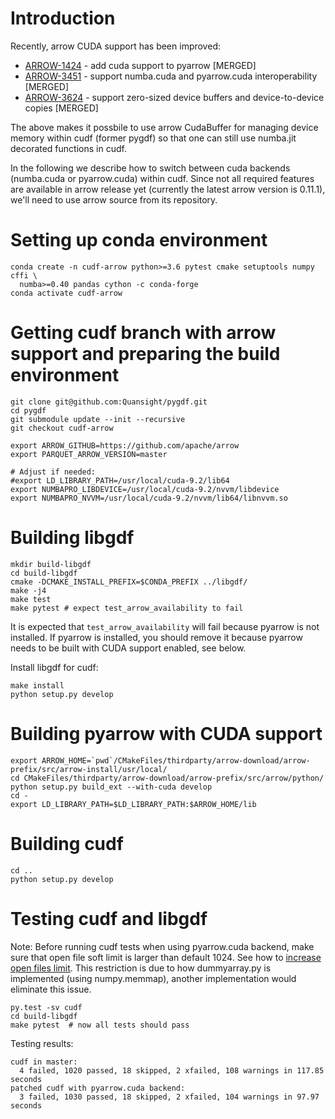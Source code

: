 # Introduction

Recently, arrow CUDA support has been improved:

+ [ARROW-1424](https://github.com/apache/arrow/pull/2536) - add cuda support to pyarrow [MERGED]
+ [ARROW-3451](https://github.com/apache/arrow/pull/2732) - support numba.cuda and pyarrow.cuda interoperability [MERGED]
+ [ARROW-3624](https://github.com/apache/arrow/pull/2844) - support zero-sized device buffers and device-to-device copies [MERGED]

The above makes it possbile to use arrow CudaBuffer for 
managing device memory within cudf (former pygdf) so 
that one can still use numba.jit decorated functions in cudf.
 
In the following we describe how to switch between cuda backends (numba.cuda or pyarrow.cuda)
within cudf. Since not all required features are available in arrow release yet
(currently the latest arrow version is 0.11.1),
we'll need to use arrow source from its repository.

# Setting up conda environment
```
conda create -n cudf-arrow python>=3.6 pytest cmake setuptools numpy cffi \
  numba>=0.40 pandas cython -c conda-forge
conda activate cudf-arrow
```

# Getting cudf branch with arrow support and preparing the build environment

```
git clone git@github.com:Quansight/pygdf.git
cd pygdf
git submodule update --init --recursive
git checkout cudf-arrow

export ARROW_GITHUB=https://github.com/apache/arrow
export PARQUET_ARROW_VERSION=master

# Adjust if needed:
#export LD_LIBRARY_PATH=/usr/local/cuda-9.2/lib64
export NUMBAPRO_LIBDEVICE=/usr/local/cuda-9.2/nvvm/libdevice
export NUMBAPRO_NVVM=/usr/local/cuda-9.2/nvvm/lib64/libnvvm.so
```

# Building libgdf

```
mkdir build-libgdf
cd build-libgdf
cmake -DCMAKE_INSTALL_PREFIX=$CONDA_PREFIX ../libgdf/
make -j4
make test
make pytest # expect test_arrow_availability to fail
```
It is expected that `test_arrow_availability` will fail because pyarrow is not installed. 
If pyarrow is installed, you should remove it because pyarrow needs to be built with 
CUDA support enabled, see below.

Install libgdf for cudf:
```
make install
python setup.py develop
```

# Building pyarrow with CUDA support

```
export ARROW_HOME=`pwd`/CMakeFiles/thirdparty/arrow-download/arrow-prefix/src/arrow-install/usr/local/
cd CMakeFiles/thirdparty/arrow-download/arrow-prefix/src/arrow/python/
python setup.py build_ext --with-cuda develop
cd -
export LD_LIBRARY_PATH=$LD_LIBRARY_PATH:$ARROW_HOME/lib
```

# Building cudf

```
cd ..
python setup.py develop
```

# Testing cudf and libgdf

Note: Before running cudf tests when using pyarrow.cuda backend, make sure that open file soft limit is larger than default 1024. See how to [increase open files limit](https://easyengine.io/tutorials/linux/increase-open-files-limit/).
This restriction is due to how dummyarray.py is implemented (using numpy.memmap), another implementation would eliminate this issue.

```
py.test -sv cudf
cd build-libgdf
make pytest  # now all tests should pass
```

Testing results:
```
cudf in master:
  4 failed, 1020 passed, 18 skipped, 2 xfailed, 108 warnings in 117.85 seconds
patched cudf with pyarrow.cuda backend:
  3 failed, 1030 passed, 18 skipped, 2 xfailed, 104 warnings in 97.97 seconds
```
